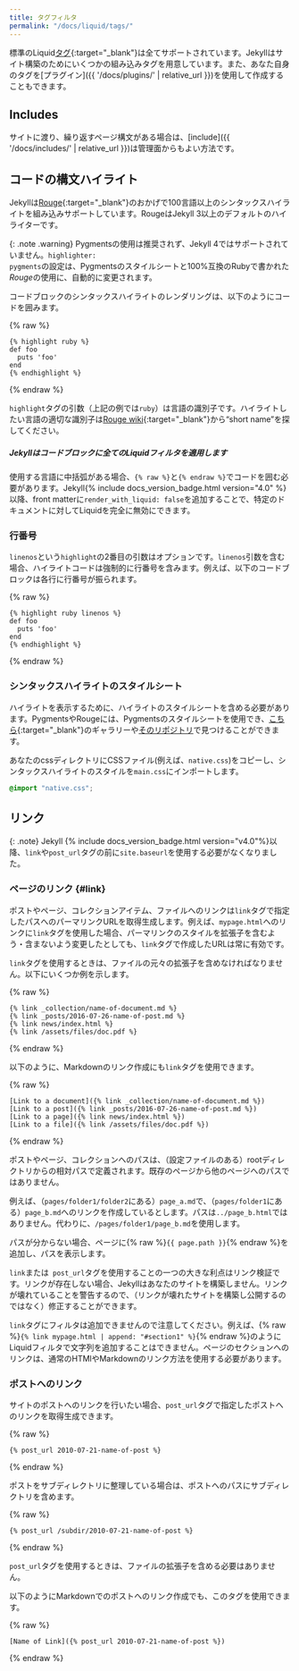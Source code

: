 ```yaml
---
title: タグフィルタ
permalink: "/docs/liquid/tags/"
---
```

<!-- ---
title: Tags Filters
permalink: "/docs/liquid/tags/"
--- -->

標準のLiquid[タグ](https://shopify.github.io/liquid/tags/control-flow/){:target="_blank"}は全てサポートされています。Jekyllはサイト構築のためにいくつかの組み込みタグを用意しています。また、あなた自身のタグを[プラグイン]({{ '/docs/plugins/' | relative_url }})を使用して作成することもできます。

<!-- All of the standard Liquid
[tags](https://shopify.github.io/liquid/tags/control-flow/) are supported.
Jekyll has a few built in tags to help you build your site. You can also create
your own tags using [plugins]({{ '/docs/plugins/' | relative_url }}). -->

## Includes

サイトに渡り、繰り返すページ構文がある場合は、[include]({{ '/docs/includes/' | relative_url }})は管理面からもよい方法です。

<!-- If you have page snippets that you use repeatedly across your site, an
[include]({{ '/docs/includes/' | relative_url }}) is the perfect way to make this more maintainable. -->

## コードの構文ハイライト
<!-- ## Code snippet highlighting -->

Jekyllは[Rouge](http://rouge.jneen.net){:target="_blank"}のおかげで100言語以上のシンタックスハイライトを組み込みサポートしています。RougeはJekyll 3以上のデフォルトのハイライターです。

<!-- Jekyll has built in support for syntax highlighting of over 100 languages
thanks to [Rouge](http://rouge.jneen.net). Rouge is the default highlighter
in Jekyll 3 and above.  -->

{: .note .warning}
Pygmentsの使用は推奨されず、Jekyll 4ではサポートされていません。<code>highlighter: pygments</code>の設定は、Pygmentsのスタイルシートと100%互換のRubyで書かれた<em>Rouge</em>の使用に、自動的に変更されます。

  
  <!-- {: .note .warning}
  Using Pygments has been deprecated and is not supported in
  Jekyll 4; the configuration setting <code>highlighter: pygments</code>
  now automatically falls back to using <em>Rouge</em> which is written in Ruby
  and 100% compatible with stylesheets for Pygments. -->
  
コードブロックのシンタックスハイライトのレンダリングは、以下のようにコードを囲みます。

<!-- To render a code block with syntax highlighting, surround your code as follows: -->

{% raw %}
```liquid
{% highlight ruby %}
def foo
  puts 'foo'
end
{% endhighlight %}
```
{% endraw %}

`highlight`タグの引数（上記の例では`ruby`）は言語の識別子です。ハイライトしたい言語の適切な識別子は[Rouge
wiki](https://github.com/jayferd/rouge/wiki/List-of-supported-languages-and-lexers){:target="_blank"}から“short name”を探してください。

<!-- The argument to the `highlight` tag (`ruby` in the example above) is the
language identifier. To find the appropriate identifier to use for the language
you want to highlight, look for the “short name” on the [Rouge
wiki](https://github.com/jayferd/rouge/wiki/List-of-supported-languages-and-lexers). -->

<div class="note">
  <h5>Jekyllはコードブロックに全てのLiquidフィルタを適用します</h5>
  <!-- <h5>Jekyll processes all Liquid filters in code blocks</h5> -->
  <p>使用する言語に中括弧がある場合、<code>{&#37; raw &#37;}</code>と<code>{&#37; endraw &#37;}</code>でコードを囲む必要があります。Jekyll{% include docs_version_badge.html version="4.0" %}以降、front matterに<code>render_with_liquid: false</code>を追加することで、特定のドキュメントに対してLiquidを完全に無効にできます。</p>
    <!-- <p>If you are using a language that contains curly braces, you
      will likely need to place <code>{&#37; raw &#37;}</code> and
      <code>{&#37; endraw &#37;}</code> tags around your code.
      Since Jekyll{% include docs_version_badge.html version="4.0" %} you can add <code>render_with_liquid: false</code> in your front matter to disable Liquid entirely for a particular document.</p> -->
</div>

### 行番号
<!-- ### Line numbers -->

`linenos`という`highlight`の2番目の引数はオプションです。`linenos`引数を含む場合、ハイライトコードは強制的に行番号を含みます。例えば、以下のコードブロックは各行に行番号が振られます。

<!-- There is a second argument to `highlight` called `linenos` that is optional.
Including the `linenos` argument will force the highlighted code to include line
numbers. For instance, the following code block would include line numbers next
to each line: -->

{% raw %}
```liquid
{% highlight ruby linenos %}
def foo
  puts 'foo'
end
{% endhighlight %}
```
{% endraw %}

### シンタックスハイライトのスタイルシート
<!-- ### Stylesheets for syntax highlighting -->

ハイライトを表示するために、ハイライトのスタイルシートを含める必要があります。PygmentsやRougeには、Pygmentsのスタイルシートを使用でき、[こちら](https://jwarby.github.io/jekyll-pygments-themes/languages/ruby.html){:target="_blank"}のギャラリーや[そのリポジトリ](https://github.com/jwarby/jekyll-pygments-themes)で見つけることができます。

<!-- In order for the highlighting to show up, you’ll need to include a highlighting
stylesheet. For Pygments or Rouge you can use a stylesheet for Pygments, you
can find an example gallery
[here](https://jwarby.github.io/jekyll-pygments-themes/languages/ruby.html)
or from [its repository](https://github.com/jwarby/jekyll-pygments-themes).-->

あなたのcssディレクトリにCSSファイル(例えば、`native.css`)をコピーし、シンタックスハイライトのスタイルを`main.css`にインポートします。

<!--Copy the CSS file (`native.css` for example) into your css directory and import
the syntax highlighter styles into your `main.css`:-->

```css
@import "native.css";
```

## リンク
<!-- ## Links -->

{: .note}
Jekyll {% include docs_version_badge.html version="v4.0"%}以降、`link`や`post_url`タグの前に`site.baseurl`を使用する必要がなくなりました。

<!-- {: .note}
Since Jekyll {% include docs_version_badge.html version="v4.0"%} you don't need to prepend `link` and `post_url` tags with `site.baseurl` -->

### ページのリンク {#link}
<!-- ### Linking to pages {#link} -->

ポストやページ、コレクションアイテム、ファイルへのリンクは`link`タグで指定したパスへのパーマリンクURLを取得生成します。例えば、`mypage.html`へのリンクに`link`タグを使用した場合、パーマリンクのスタイルを拡張子を含むよう・含まないよう変更したとしても、`link`タグで作成したURLは常に有効です。

<!-- To link to a post, a page, collection item, or file, the `link` tag will generate the correct permalink URL for the path you specify. For example, if you use the `link` tag to link to `mypage.html`, even if you change your permalink style to include the file extension or omit it, the URL formed by the `link` tag will always be valid. -->

`link`タグを使用するときは、ファイルの元々の拡張子を含めなければなりません。以下にいくつか例を示します。

<!-- You must include the file's original extension when using the `link` tag. Here are some examples: -->

{% raw %}
```liquid
{% link _collection/name-of-document.md %}
{% link _posts/2016-07-26-name-of-post.md %}
{% link news/index.html %}
{% link /assets/files/doc.pdf %}
```
{% endraw %}

以下のように、Markdownのリンク作成にも`link`タグを使用できます。

<!-- You can also use the `link` tag to create a link in Markdown as follows: -->

{% raw %}
```liquid
[Link to a document]({% link _collection/name-of-document.md %})
[Link to a post]({% link _posts/2016-07-26-name-of-post.md %})
[Link to a page]({% link news/index.html %})
[Link to a file]({% link /assets/files/doc.pdf %})
```
{% endraw %}

ポストやページ、コレクションへのパスは、（設定ファイルのある）rootディレクトリからの相対パスで定義されます。既存のページから他のページへのパスではありません。

<!-- The path to the post, page, or collection is defined as the path relative to the root directory (where your config file is) to the file, not the path from your existing page to the other page. -->

例えば、（`pages/folder1/folder2`にある）`page_a.md`で、（`pages/folder1`にある）`page_b.md`へのリンクを作成しているとします。パスは`../page_b.html`ではありません。代わりに、`/pages/folder1/page_b.md`を使用します。

<!-- For example, suppose you're creating a link in `page_a.md` (stored in `pages/folder1/folder2`) to `page_b.md` (stored in  `pages/folder1`). Your path in the link would not be `../page_b.html`. Instead, it would be `/pages/folder1/page_b.md`. -->

パスが分からない場合、ページに{% raw %}`{{ page.path }}`{% endraw %}を追加し、パスを表示します。

<!-- If you're unsure of the path, add {% raw %}`{{ page.path }}`{% endraw %} to the page and it will display the path. -->

`link`または` post_url`タグを使用することの一つの大きな利点はリンク検証です。リンクが存在しない場合、Jekyllはあなたのサイトを構築しません。リンクが壊れていることを警告するので、（リンクが壊れたサイトを構築し公開するのではなく）修正することができます。

<!-- One major benefit of using the `link` or `post_url` tag is link validation. If the link doesn't exist, Jekyll won't build your site. This is a good thing, as it will alert you to a broken link so you can fix it (rather than allowing you to build and deploy a site with broken links). -->

`link`タグにフィルタは追加できませんので注意してください。例えば、{% raw %}`{% link mypage.html | append: "#section1" %}`{% endraw %}のようにLiquidフィルタで文字列を追加することはできません。ページのセクションへのリンクは、通常のHTMlやMarkdownのリンク方法を使用する必要があります。

<!-- Note you cannot add filters to `link` tags. For example, you cannot append a string using Liquid filters, such as {% raw %}`{% link mypage.html | append: "#section1" %}`{% endraw %}. To link to sections on a page, you will need to use regular HTML or Markdown linking techniques. -->

### ポストへのリンク
<!-- ### Linking to posts -->

サイトのポストへのリンクを行いたい場合、`post_url`タグで指定したポストへのリンクを取得生成できます。

<!-- If you want to include a link to a post on your site, the `post_url` tag will generate the correct permalink URL for the post you specify. -->

{% raw %}
```liquid
{% post_url 2010-07-21-name-of-post %}
```
{% endraw %}

ポストをサブディレクトリに整理している場合は、ポストへのパスにサブディレクトリを含めます。

<!-- If you organize your posts in subdirectories, you need to include subdirectory path to the post: -->

{% raw %}
```liquid
{% post_url /subdir/2010-07-21-name-of-post %}
```
{% endraw %}

`post_url`タグを使用するときは、ファイルの拡張子を含める必要はありません。

<!-- There is no need to include the file extension when using the `post_url` tag. -->

以下のようにMarkdownでのポストへのリンク作成でも、このタグを使用できます。

<!-- You can also use this tag to create a link to a post in Markdown as follows: -->

{% raw %}
```liquid
[Name of Link]({% post_url 2010-07-21-name-of-post %})
```
{% endraw %}
